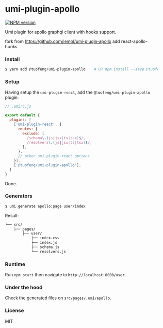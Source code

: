 # umi-plugin-apollo

[![NPM version](https://img.shields.io/npm/v/@tuofeng/umi-plugin-apollo.svg?style=flat)](https://npmjs.org/package/@tuofeng/umi-plugin-apollo)

Umi plugin for apollo graphql client with hooks support.

fork from https://github.com/lemol/umi-plugin-apollo add react-apollo-hooks

### Install

```bash
$ yarn add @tuofeng/umi-plugin-apollo    # OR npm install --save @tuofeng/umi-plugin-apollo
```

### Setup

Having setup the `umi-plugin-react`, add the `@tuofeng/umi-plugin-apollo` plugin:

```js
// .umirc.js

export default {
  plugins: [
    ['umi-plugin-react', {
      routes: {
        exclude: [
          /schema\.(js|jsx|ts|tsx)$/,
          /resolvers\.(js|jsx|ts|tsx)$/,
        ],
      },
      // other umi-plugin-react options
    }],
    ['@tuofeng/umi-plugin-apollo'],
  ]
}
```

Done.

### Generators

```bash
$ umi generate apollo:page user/index
```

Result:

```bash
└── src/
    ├── pages/
        ├── user/
            ├── index.css
            ├── index.js
            ├── schema.js
            └── resolvers.js
```

### Runtime

Run `npm start` then navigate to `http://localhost:8000/user`.

### Under the hood

Check the generated files on `src/pages/.umi/apollo`.

### License

MIT